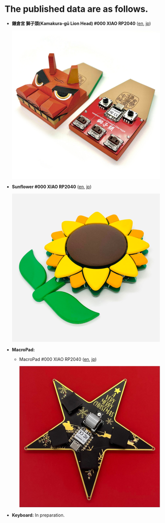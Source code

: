# The published data are as follows.



- **鎌倉宮 獅子頭(Kamakura-gū Lion Head) #000 XIAO RP2040** ([en](lion_head/buildguide_lion_head_000_en.md), [jp](lion_head/buildguide_lion_head_000_jp.md))

  ![](lion_head\assets\buildguide_lion_head_000_en\IMG_3451.JPG)

- **Sunflower #000 XIAO RP2040** ([en](sunflower/buildguide_sunflower_001_en.md), [jp](sunflower/buildguide_sunflower_001_jp.md))

  ![](sunflower\assets\buildguide_sunflower_001_jp\1.png)

- **MacroPad:** 
  - MacroPad #000 XIAO RP2040 ([en](macropad/macropad_000_xiao_rp2040_en.md), [jp](macropad/macropad_000_xiao_rp2040_jp.md))
  
    ![](macropad\assets\macropad_000_xiao_rp2040_jp\IMG_0001.png)
  
- **Keyboard:** In preparation.